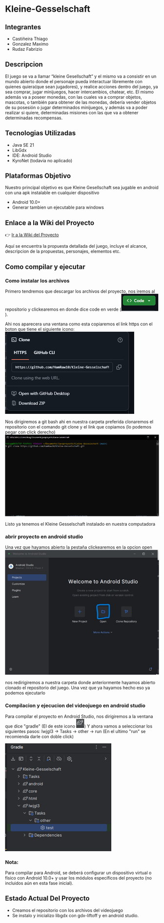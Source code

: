 # Kleine-Gesselschaft

## Integrantes
* Castiñeira Thiago
* Gonzalez Maximo
* Rudaz Fabrizio

## Descripcion

El juego se va a llamar “kleine Gesellschaft” y el mismo va a consistir en un mundo abierto donde el personaje pueda interactuar libremente con quienes quiera(que sean jugadores), y realice acciones dentro del juego, ya sea comprar, jugar minijuegos, hacer intercambios, chatear, etc. El mismo además va a poseer monedas, con las cuales va a comprar objetos, mascotas, o también para obtener de las monedas, debería vender objetos de su posesión o jugar determinados minijuegos, y además va a poder realizar si quiere, determinadas misiones con las que va a obtener determinadas recompensas.

## Tecnologias Utilizadas
* Java SE 21
* LibGdx
* IDE: Android Studio
* KyroNet (todavia no aplicado)

## Plataformas Objetivo

Nuestro principal objetivo es que Kleine Gesellschaft sea jugable en android con una apk instalable en cualquier dispositivo

* Android 10.0+
* Generar tambien un ejecutable para windows

## Enlace a la Wiki del Proyecto

👉 [Ir a la Wiki del Proyecto](https://github.com/HamRaw10/Kleine-Gesselschaft/wiki)

Aquí se encuentra la propuesta detallada del juego, incluye el alcance, descripcion de la propuestas, personajes, elementos etc.


## Como compilar y ejecutar

### Como instalar los archivos
Primero tendremos que descargar los archivos del proyecto, nos iremos al repositorio y clickearemos en donde dice code en verde (![alt text](image.png)).

Ahi nos aparecera una ventana como esta copiaremos el link https con el boton que tiene el siguiente icono:
![alt text](image-1.png)

Nos dirigiremos a git bash ahi en nuestra carpeta preferida clonaremos el repositorio con el comando git clone y el link que copiamos (lo podemos pegar con click derecho) 
![alt text](image-2.png)

Listo ya tenemos el Kleine Gesselschaft instalado en nuestra computadora

### abrir proyecto en android studio 
Una vez que hayamos abierto la pestaña clickearemos en la opcion open
![alt text](image-3.png)

nos redirigiremos a nuestra carpeta donde anteriormente hayamos abierto clonado el repositorio del juego.
Una vez que ya hayamos hecho eso ya podemos ejecutarlo

### Compilacion y ejecucion del videojuego en android studio
Para compilar el proyecto en Android Studio, nos dirigiremos a la ventana que dice "gradle" (El de este icono ![img_1.png](img_1.png)) 
Y ahora vamos a seleccionar los siguientes pasos: lwjgl3 -> Tasks -> other -> run (En el ultimo "run" se recomienda darle con doble click)

![img.png](img.png)

### Nota:

Para compilar para Android, se deberá configurar un dispositivo virtual o físico con Android 10.0+ y usar los módulos específicos del proyecto (no incluidos aún en esta fase inicial).

## Estado Actual Del Proyecto
* Creamos el repositorio con los archivos del videojuego
* Se instalo y inicializo libgdx con gdx-liftoff y en android studio.
